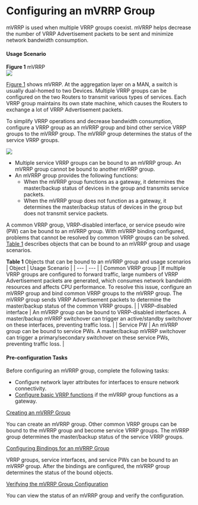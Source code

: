 Configuring an mVRRP Group
==========================

mVRRP is used when multiple VRRP groups coexist. mVRRP helps decrease the number of VRRP Advertisement packets to be sent and minimize network bandwidth consumption.

#### Usage Scenario

**Figure 1** mVRRP  
![](images/fig_dc_vrp_vrrp_cfg_011001.png)  

[Figure 1](#EN-US_TASK_0172361763__fig_dc_vrp_vrrp_cfg_011001) shows mVRRP. At the aggregation layer on a MAN, a switch is usually dual-homed to two Devices. Multiple VRRP groups can be configured on the two Routers to transmit various types of services. Each VRRP group maintains its own state machine, which causes the Routers to exchange a lot of VRRP Advertisement packets.

To simplify VRRP operations and decrease bandwidth consumption, configure a VRRP group as an mVRRP group and bind other service VRRP groups to the mVRRP group. The mVRRP group determines the status of the service VRRP groups.

![](../../../../public_sys-resources/note_3.0-en-us.png) 

* Multiple service VRRP groups can be bound to an mVRRP group. An mVRRP group cannot be bound to another mVRRP group.
* An mVRRP group provides the following functions:
  + When the mVRRP group functions as a gateway, it determines the master/backup status of devices in the group and transmits service packets.
  + When the mVRRP group does not function as a gateway, it determines the master/backup status of devices in the group but does not transmit service packets.

A common VRRP group, VRRP-disabled interface, or service pseudo wire (PW) can be bound to an mVRRP group. With mVRRP binding configured, problems that cannot be resolved by common VRRP groups can be solved. [Table 1](#EN-US_TASK_0172361763__tab_dc_vrp_vrrp_cfg_011001) describes objects that can be bound to an mVRRP group and usage scenarios.

**Table 1** Objects that can be bound to an mVRRP group and usage scenarios
| Object | Usage Scenario |
| --- | --- |
| Common VRRP group | If multiple VRRP groups are configured to forward traffic, large numbers of VRRP Advertisement packets are generated, which consumes network bandwidth resources and affects CPU performance. To resolve this issue, configure an mVRRP group and bind common VRRP groups to the mVRRP group. The mVRRP group sends VRRP Advertisement packets to determine the master/backup status of the common VRRP groups. |
| VRRP-disabled interface | An mVRRP group can be bound to VRRP-disabled interfaces. A master/backup mVRRP switchover can trigger an active/standby switchover on these interfaces, preventing traffic loss. |
| Service PW | An mVRRP group can be bound to service PWs. A master/backup mVRRP switchover can trigger a primary/secondary switchover on these service PWs, preventing traffic loss. |




#### Pre-configuration Tasks

Before configuring an mVRRP group, complete the following tasks:

* Configure network layer attributes for interfaces to ensure network connectivity.
* [Configure basic VRRP functions](dc_vrp_vrrp_cfg_0104.html) if the mVRRP group functions as a gateway.


[Creating an mVRRP Group](../../../../software/nev8r10_vrpv8r16/user/vrp/dc_vrp_vrrp_cfg_0111.html)

You can create an mVRRP group. Other common VRRP groups can be bound to the mVRRP group and become service VRRP groups. The mVRRP group determines the master/backup status of the service VRRP groups.

[Configuring Bindings for an mVRRP Group](../../../../software/nev8r10_vrpv8r16/user/vrp/dc_vrp_vrrp_cfg_0142.html)

VRRP groups, service interfaces, and service PWs can be bound to an mVRRP group. After the bindings are configured, the mVRRP group determines the status of the bound objects.

[Verifying the mVRRP Group Configuration](../../../../software/nev8r10_vrpv8r16/user/vrp/dc_vrp_vrrp_cfg_0113.html)

You can view the status of an mVRRP group and verify the configuration.
